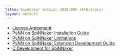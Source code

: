 ```yaml
---
title: Spynnaker version 2015.005 (Arbitrary)
layout: default
---
```


* [License Agreement](LicenseAgreement.html)
* [PyNN on SpiNNaker Installation Guide](PyNNOnSpinnakerInstall.html)
* [PyNN on SpiNNaker Limitations](SPyNNakerLimitations.html)
* [PyNN on SpiNNaker Extension Development Guide](PyNNOnSpiNNakerExtensions.html)
* [C Development for SpiNNaker](CDevelopmentForSpiNNaker.html)

<!---
* [Injecting Data into a simulation on a SpiNNaker Machine in real-time](InjectingDataRealTime.html)
* [Extracting data from a simulation on a SpiNNaker machine in real time](ExtractingDataRealTime.html)
* [External Internal Event Input Output (EIEIO) Protocol](EIEIOProtocolProposal.pdf)
* [Example Visualiser framework](VisualiserFramework.html)
* [AER_dev_sim: An external device simulator for EIEIO interfacing](AERDevSim.html)

## September 2015 workshop supplementry material
* [September 2015 workshop supplementry material](workshop_material)
-->
